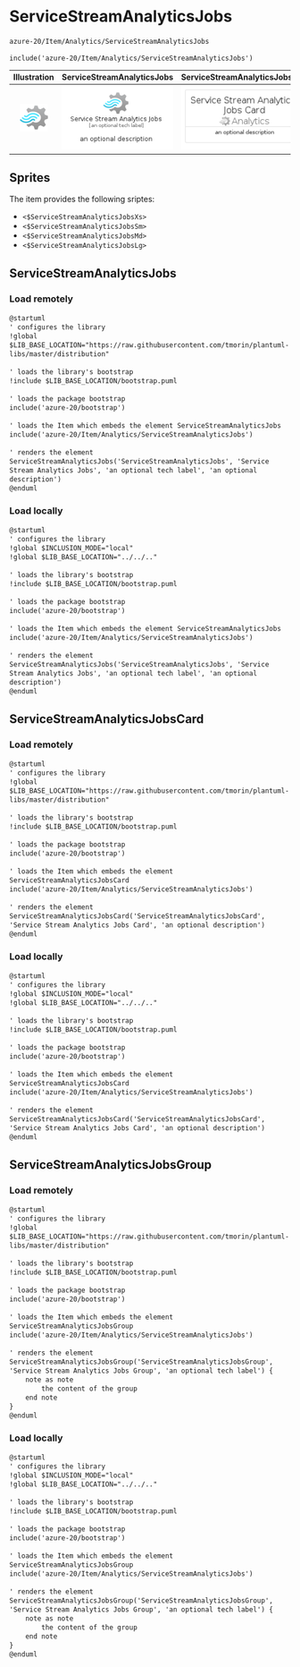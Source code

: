 # ServiceStreamAnalyticsJobs


```text
azure-20/Item/Analytics/ServiceStreamAnalyticsJobs
```

```text
include('azure-20/Item/Analytics/ServiceStreamAnalyticsJobs')
```



| Illustration | ServiceStreamAnalyticsJobs | ServiceStreamAnalyticsJobsCard | ServiceStreamAnalyticsJobsGroup |
| :---: | :---: | :---: | :---: |
| ![illustration for Illustration](../../../azure-20/Item/Analytics/ServiceStreamAnalyticsJobs.png) | ![illustration for ServiceStreamAnalyticsJobs](../../../azure-20/Item/Analytics/ServiceStreamAnalyticsJobs.Local.png) | ![illustration for ServiceStreamAnalyticsJobsCard](../../../azure-20/Item/Analytics/ServiceStreamAnalyticsJobsCard.Local.png) | ![illustration for ServiceStreamAnalyticsJobsGroup](../../../azure-20/Item/Analytics/ServiceStreamAnalyticsJobsGroup.Local.png) |



## Sprites
The item provides the following sriptes:

- `<$ServiceStreamAnalyticsJobsXs>`
- `<$ServiceStreamAnalyticsJobsSm>`
- `<$ServiceStreamAnalyticsJobsMd>`
- `<$ServiceStreamAnalyticsJobsLg>`





## ServiceStreamAnalyticsJobs

### Load remotely
```plantuml
@startuml
' configures the library
!global $LIB_BASE_LOCATION="https://raw.githubusercontent.com/tmorin/plantuml-libs/master/distribution"

' loads the library's bootstrap
!include $LIB_BASE_LOCATION/bootstrap.puml

' loads the package bootstrap
include('azure-20/bootstrap')

' loads the Item which embeds the element ServiceStreamAnalyticsJobs
include('azure-20/Item/Analytics/ServiceStreamAnalyticsJobs')

' renders the element
ServiceStreamAnalyticsJobs('ServiceStreamAnalyticsJobs', 'Service Stream Analytics Jobs', 'an optional tech label', 'an optional description')
@enduml
```

### Load locally
```plantuml
@startuml
' configures the library
!global $INCLUSION_MODE="local"
!global $LIB_BASE_LOCATION="../../.."

' loads the library's bootstrap
!include $LIB_BASE_LOCATION/bootstrap.puml

' loads the package bootstrap
include('azure-20/bootstrap')

' loads the Item which embeds the element ServiceStreamAnalyticsJobs
include('azure-20/Item/Analytics/ServiceStreamAnalyticsJobs')

' renders the element
ServiceStreamAnalyticsJobs('ServiceStreamAnalyticsJobs', 'Service Stream Analytics Jobs', 'an optional tech label', 'an optional description')
@enduml
```

## ServiceStreamAnalyticsJobsCard

### Load remotely
```plantuml
@startuml
' configures the library
!global $LIB_BASE_LOCATION="https://raw.githubusercontent.com/tmorin/plantuml-libs/master/distribution"

' loads the library's bootstrap
!include $LIB_BASE_LOCATION/bootstrap.puml

' loads the package bootstrap
include('azure-20/bootstrap')

' loads the Item which embeds the element ServiceStreamAnalyticsJobsCard
include('azure-20/Item/Analytics/ServiceStreamAnalyticsJobs')

' renders the element
ServiceStreamAnalyticsJobsCard('ServiceStreamAnalyticsJobsCard', 'Service Stream Analytics Jobs Card', 'an optional description')
@enduml
```

### Load locally
```plantuml
@startuml
' configures the library
!global $INCLUSION_MODE="local"
!global $LIB_BASE_LOCATION="../../.."

' loads the library's bootstrap
!include $LIB_BASE_LOCATION/bootstrap.puml

' loads the package bootstrap
include('azure-20/bootstrap')

' loads the Item which embeds the element ServiceStreamAnalyticsJobsCard
include('azure-20/Item/Analytics/ServiceStreamAnalyticsJobs')

' renders the element
ServiceStreamAnalyticsJobsCard('ServiceStreamAnalyticsJobsCard', 'Service Stream Analytics Jobs Card', 'an optional description')
@enduml
```

## ServiceStreamAnalyticsJobsGroup

### Load remotely
```plantuml
@startuml
' configures the library
!global $LIB_BASE_LOCATION="https://raw.githubusercontent.com/tmorin/plantuml-libs/master/distribution"

' loads the library's bootstrap
!include $LIB_BASE_LOCATION/bootstrap.puml

' loads the package bootstrap
include('azure-20/bootstrap')

' loads the Item which embeds the element ServiceStreamAnalyticsJobsGroup
include('azure-20/Item/Analytics/ServiceStreamAnalyticsJobs')

' renders the element
ServiceStreamAnalyticsJobsGroup('ServiceStreamAnalyticsJobsGroup', 'Service Stream Analytics Jobs Group', 'an optional tech label') {
    note as note
        the content of the group
    end note
}
@enduml
```

### Load locally
```plantuml
@startuml
' configures the library
!global $INCLUSION_MODE="local"
!global $LIB_BASE_LOCATION="../../.."

' loads the library's bootstrap
!include $LIB_BASE_LOCATION/bootstrap.puml

' loads the package bootstrap
include('azure-20/bootstrap')

' loads the Item which embeds the element ServiceStreamAnalyticsJobsGroup
include('azure-20/Item/Analytics/ServiceStreamAnalyticsJobs')

' renders the element
ServiceStreamAnalyticsJobsGroup('ServiceStreamAnalyticsJobsGroup', 'Service Stream Analytics Jobs Group', 'an optional tech label') {
    note as note
        the content of the group
    end note
}
@enduml
```

